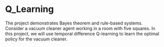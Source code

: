 # Q_Learning
The project demonstrates Bayes theorem and rule-based systems. Consider a vacuum cleaner agent working in a room with five squares. In this project, we will use temporal difference Q-learning to learn the optimal policy for the vacuum cleaner.
